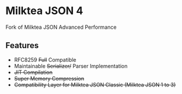 # Milktea JSON 4
Fork of Milktea JSON Advanced Performance

## Features
- RFC8259 ~~Full~~ Compatible
- Maintainable ~~Serializer/~~ Parser Implementation
- ~~JIT Compilation~~
- ~~Super Memory Compression~~
- ~~Compatibility Layer for Milktea JSON Classic (Milktea JSON 1 to 3)~~
